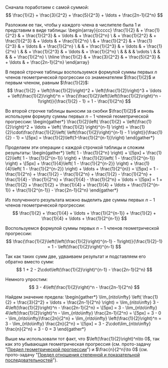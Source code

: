 Сначала поработаем с самой суммой:
$$ \frac{1}{2} + \frac{3}{2^2} + \frac{5}{2^3} + \ldots + \frac{2n-1}{2^n} $$

Разложим ее так, чтобы у каждого члена в числителе была $1$ и представим в виде таблицы:
\begin{array}{ccccc}
    \frac{1}{2} & + \frac{1}{2^2} & + \frac{1}{2^3} & + \ldots & + \frac{1}{2^n}
    \\
                & + \frac{1}{2^2} & + \frac{1}{2^3} & + \ldots & + \frac{1}{2^n}
    \\
                & + \frac{1}{2^2} & + \frac{1}{2^3} & + \ldots & + \frac{1}{2^n}
    \\
                &                 & + \frac{1}{2^3} & + \ldots & + \frac{1}{2^n}
    \\
                &                 & + \frac{1}{2^3} & + \ldots & + \frac{1}{2^n}
    \\
                &                 &                 &          &   \vdots
    \\
                &                 &                 &          & + \frac{1}{2^n}
    \\
    \hline
    \frac{1}{2} & + \frac{3}{2^2} & + \frac{5}{2^3} & + \ldots & + \frac{2n-1}{2^n}
\end{array}

В первой строчке таблицы воспользуемся формулой суммы первых $n$ членов геометрической прогрессии со знаменателем $\frac{1}{2}$ и первым членом, равным $\frac{1}{2}$:
$$ \frac{1}{2} + \left(\frac{1}{2}\right)^2 + \left(\frac{1}{2}\right)^3 + \ldots + \left(\frac{1}{2}\right)^n = \frac{\frac{1}{2}\left(\left(\frac{1}{2}\right)^n - 1\right)}{\frac{1}{2} - 1} = 1 - \frac{1}{2^n} $$

Во второй строчке таблицы выносим за скобки $\frac{1}{2}$ и вновь используем формулу суммы первых $n-1$ членой геометрической прогрессии:
\begin{gather*}
    \frac{1}{2}\left( \frac{1}{2} + \left(\frac{1}{2}\right)^2 + \ldots + \left( \frac{1}{2} \right)^{n-1} \right) = \frac{1}{2}\cdot\frac{\frac{1}{2}\left( \left(\frac{1}{2}\right)^{n-1} - 1 \right)}{\frac{1}{2} - 1} = \\[5px]
    = \frac{1}{2}\left(1-\frac{1}{2^{n-1}}\right)
\end{gather*}

Проделаем эти операции с каждой строчкой таблицы и сложим результаты:
\begin{gather*}
    \left( 1 - \frac{1}{2^n} \right) + \\[5px] + \frac{1}{2}\left( 1 - \frac{1}{2^{n-1}} \right) + \frac{1}{2}\left( 1 - \frac{1}{2^{n-1}} \right) + \\[5px]
    + \frac{1}{4}\left( 1 - \frac{1}{2^{n-2}} \right) + \frac{1}{4}\left( 1 - \frac{1}{2^{n-2}} \right) + \ldots + \frac{1}{2^{n}} = \\[5px]
    = 1 - \frac{1}{2^n} + \frac{1}{2} - \frac{1}{2^n} + \frac{1}{2} - \frac{1}{2^n} + \frac{1}{4} - \frac{1}{2^n} + \frac{1}{4} - \frac{1}{2^n} + \ldots = \\[5px]
    = 1 + \frac{1}{2} + \frac{1}{2} + \frac{1}{4} + \frac{1}{4} + \ldots + \frac{1}{2^{n-1}} + \frac{1}{2^{n-1}} - \frac{2n-1}{2^n}
\end{gather*}

Из полученного результата можно выделить две суммы первых $n-1$ членов геометрической прогрессии:
$$ \frac{1}{2} + \frac{1}{4} + \ldots + \frac{1}{2^{n-1}} + \frac{1}{2} + \frac{1}{4} + \ldots + \frac{1}{2^{n-1}} $$

Воспользуемся формулой суммы первых $n-1$ членов геометрической прогрессии:
$$ \frac{\frac{1}{2}\left(\left(\frac{1}{2}\right)^{n-1} - 1\right)}{\frac{1}{2}-1} = 1 - \left(\frac{1}{2}\right)^{n-1} $$

Так как таких сумм две, удваиваем результат и подставляем его обратно вместо сумм:
$$ 1 + 2 - 2\cdot\left(\frac{1}{2}\right)^{n-1} - \frac{2n-1}{2^n} $$

Немного упростим:
$$ 3 - 4\left(\frac{1}{2}\right)^n - \frac{2n-1}{2^n} $$

Найдем значение предела:
\begin{gather*}
    \lim_{n\to\infty} \left( \frac{1}{2} + \frac{3}{2^2} + \ldots + \frac{2n-1}{2^n} \right) = \lim_{n\to\infty} 3 - 4\left(\frac{1}{2}\right)^n - \frac{2n-1}{2^n} = \\[5px]
    = 3 - \lim_{n\to\infty} 4\left(\frac{1}{2}\right)^n - \lim_{n\to\infty} \frac{2n-1}{2^n} = \\[5px] = 3 - 0 - \lim_{n\to\infty}\frac{2n}{2^n} + \lim_{n\to\infty} \left(\frac{1}{2}\right)^n = 3 - \lim_{n\to\infty} \frac{2n}{2^n} = \\[5px]
    = 3 - 2\cdot\lim_{n\to\infty} \frac{n}{2^n} = 3 - 0 = 3
\end{gather*}

Выше мы использовали тот факт, что $\left(\frac{1}{2}\right)^n\to 0$, так как это убывающая геометрическая прогрессия (см. прото-задачу "[Предел геометрической прогрессии](/proto/sequences/limits/geometric-progression)") и $\frac{n}{2^n}\to 0$ (см. прото-задачу "[Предел отношения степенной и показательной последовательностей](/proto/sequences/limits/exp-ratio)").